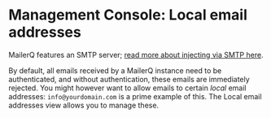 # Management Console: Local email addresses

MailerQ features an SMTP server; [read more about injecting via SMTP here](smtp-server).

By default, all emails received by a MailerQ instance need to be authenticated,
and without authentication, these emails are immediately rejected.  You might
however want to allow emails to certain _local_ email addresses: `info@yourdomain.com`
is a prime example of this.  The Local email addresses view allows you to manage
these.
